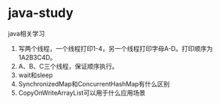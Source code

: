 # java-study
java相关学习
1. 写两个线程，一个线程打印1-4，另一个线程打印字母A-D。打印顺序为1A2B3C4D。
2. A、B、C三个线程，保证顺序执行。
3. wait和sleep
4. SynchronizedMap和ConcurrentHashMap有什么区别
5. CopyOnWriteArrayList可以用于什么应用场景
